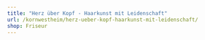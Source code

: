 ```yaml
---
title: "Herz über Kopf - Haarkunst mit Leidenschaft"
url: /kornwestheim/herz-ueber-kopf-haarkunst-mit-leidenschaft/
shop: Friseur
---
```

